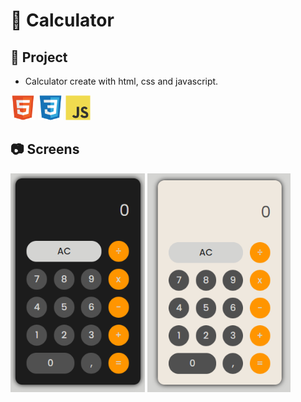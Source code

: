 # 🧮 Calculator
## 🚧 Project
- Calculator create with html, css and javascript.
<div>
  <img height="40" src="https://raw.githubusercontent.com/devicons/devicon/master/icons/html5/html5-original.svg">
  <img height="40" src="https://raw.githubusercontent.com/devicons/devicon/master/icons/css3/css3-original.svg">
  <img height="40" src="https://raw.githubusercontent.com/devicons/devicon/master/icons/javascript/javascript-original.svg">
</div>

## 📷 Screens
<div>
  <img src="https://github.com/BrunoSobralDEV/DevForTech/blob/main/calculator/assets/printscreen-Dark.PNG" height="350px">
  <img src="https://github.com/BrunoSobralDEV/DevForTech/blob/main/calculator/assets/printscreen-Light.PNG" height="350px">
</div>